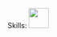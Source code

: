 


Skills: 
<img src="https://cdn.jsdelivr.net/gh/devicons/devicon/icons/python/python-original.svg" width="40" height="40"/>

